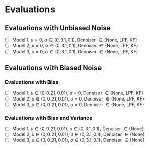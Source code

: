# Evaluations

## Evaluations with Unbiased Noise

- [ ] Model 1, $\mu=0$, $\sigma\in (0, 3.1, 0.1)$, Denoiser $\in \{\text{None, LPF, KF\}}$
- [ ] Model 2, $\mu=0$, $\sigma\in (0, 3.1, 0.1)$, Denoiser $\in \{\text{None, LPF, KF\}}$
- [ ] Model 3, $\mu=0$, $\sigma\in (0, 3.1, 0.1)$, Denoiser $\in \{\text{None, LPF, KF\}}$

## Evaluations with Biased Noise

### Evaluations with Bias

- [ ] Model 1, $\mu\in (0, 0.21, 0.01)$, $\sigma = 0$, Denoiser $\in \{\text{None, LPF, KF\}}$
- [ ] Model 2, $\mu\in (0, 0.21, 0.01)$, $\sigma = 0$, Denoiser $\in \{\text{None, LPF, KF\}}$
- [ ] Model 3, $\mu\in (0, 0.21, 0.01)$, $\sigma = 0$, Denoiser $\in \{\text{None, LPF, KF\}}$

### Evaluations with Bias and Variance

- [ ] Model 1, $\mu\in (0, 0.21, 0.01)$, $\sigma \in (0, 3.1, 0.1)$, Denoiser $\in \{\text{None}\}$
- [ ] Model 2, $\mu\in (0, 0.21, 0.01)$, $\sigma \in (0, 3.1, 0.1)$, Denoiser $\in \{\text{None}\}$
- [ ] Model 3, $\mu\in (0, 0.21, 0.01)$, $\sigma \in (0, 3.1, 0.1)$, Denoiser $\in \{\text{None}\}$